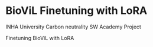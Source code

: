# BioViL Finetuning with LoRA
INHA University Carbon neutrality SW Academy Project

Finetuning BioViL with LoRA
